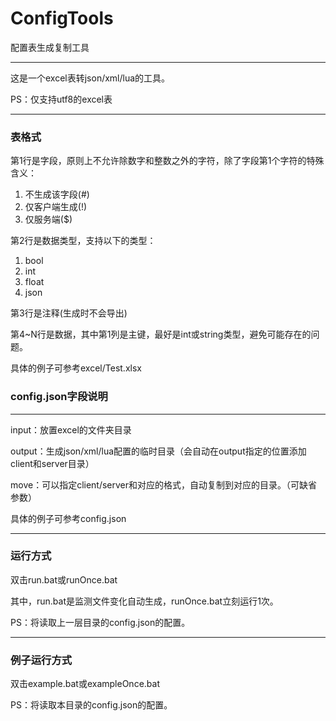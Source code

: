# ConfigTools
配置表生成复制工具

---

这是一个excel表转json/xml/lua的工具。

PS：仅支持utf8的excel表

---
### 表格式

第1行是字段，原则上不允许除数字和整数之外的字符，除了字段第1个字符的特殊含义：
1. 不生成该字段(#)
2. 仅客户端生成(!)
3. 仅服务端($)

第2行是数据类型，支持以下的类型：
1. bool
2. int
3. float
4. json

第3行是注释(生成时不会导出)

第4~N行是数据，其中第1列是主键，最好是int或string类型，避免可能存在的问题。

具体的例子可参考excel/Test.xlsx

### config.json字段说明
---

input：放置excel的文件夹目录

output：生成json/xml/lua配置的临时目录（会自动在output指定的位置添加client和server目录）

move：可以指定client/server和对应的格式，自动复制到对应的目录。（可缺省参数）

具体的例子可参考config.json

---

### 运行方式
双击run.bat或runOnce.bat

其中，run.bat是监测文件变化自动生成，runOnce.bat立刻运行1次。

PS：将读取上一层目录的config.json的配置。

---

### 例子运行方式
双击example.bat或exampleOnce.bat

PS：将读取本目录的config.json的配置。